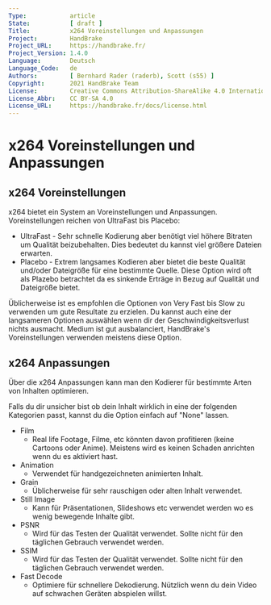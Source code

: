 ```yaml
---
Type:            article
State:           [ draft ]
Title:           x264 Voreinstellungen und Anpassungen
Project:         HandBrake
Project_URL:     https://handbrake.fr/
Project_Version: 1.4.0
Language:        Deutsch
Language_Code:   de
Authors:         [ Bernhard Rader (raderb), Scott (s55) ]
Copyright:       2021 HandBrake Team
License:         Creative Commons Attribution-ShareAlike 4.0 International
License_Abbr:    CC BY-SA 4.0
License_URL:     https://handbrake.fr/docs/license.html
---
```


x264 Voreinstellungen und Anpassungen
======================

## x264 Voreinstellungen
x264 bietet ein System an Voreinstellungen und Anpassungen. Voreinstellungen reichen von UltraFast bis Placebo:

-   UltraFast - Sehr schnelle Kodierung aber benötigt viel höhere Bitraten um Qualität beizubehalten. Dies bedeutet du kannst viel größere Dateien erwarten.
-   Placebo - Extrem langsames Kodieren aber bietet die beste Qualität und/oder Dateigröße für eine bestimmte Quelle. Diese Option wird oft als Plazebo betrachtet da es sinkende Erträge in Bezug auf Qualität und Dateigröße bietet.

Üblicherweise ist es empfohlen die Optionen von Very Fast bis Slow zu verwenden um gute Resultate zu erzielen. Du kannst auch eine der langsameren Optionen auswählen wenn dir der Geschwindigkeitsverlust nichts ausmacht. Medium ist gut ausbalanciert, HandBrake's Voreinstellungen verwenden meistens diese Option.

## x264 Anpassungen
Über die x264 Anpassungen kann man den Kodierer für bestimmte Arten von Inhalten optimieren.

Falls du dir unsicher bist ob dein Inhalt wirklich in eine der folgenden Kategorien passt, kannst du die Option einfach auf "None" lassen.

-   Film
    -   Real life Footage, Filme, etc könnten davon profitieren (keine Cartoons oder Anime). Meistens wird es keinen Schaden anrichten wenn du es aktiviert hast.
-   Animation
    -   Verwendet für handgezeichneten animierten Inhalt.
-   Grain
    -   Üblicherweise für sehr rauschigen oder alten Inhalt verwendet.
-   Still Image
    -   Kann für Präsentationen, Slideshows etc verwendet werden wo es wenig bewegende Inhalte gibt.
-   PSNR
    -   Wird für das Testen der Qualität verwendet. Sollte nicht für den täglichen Gebrauch verwendet werden.
-   SSIM
    -   Wird für das Testen der Qualität verwendet. Sollte nicht für den täglichen Gebrauch verwendet werden.
-   Fast Decode
    -   Optimiere für schnellere Dekodierung. Nützlich wenn du dein Video auf schwachen Geräten abspielen willst.
